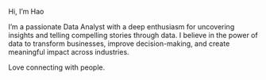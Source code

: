Hi, I’m Hao 

I’m a passionate Data Analyst with a deep enthusiasm for uncovering insights and telling compelling stories through data. I believe in the power of data to transform businesses, improve decision-making, and create meaningful impact across industries.

Love connecting with people.

<!---
HaoMy-Tran/HaoMy-Tran is a ✨ special ✨ repository because its `README.md` (this file) appears on your GitHub profile.
You can click the Preview link to take a look at your changes.
--->
